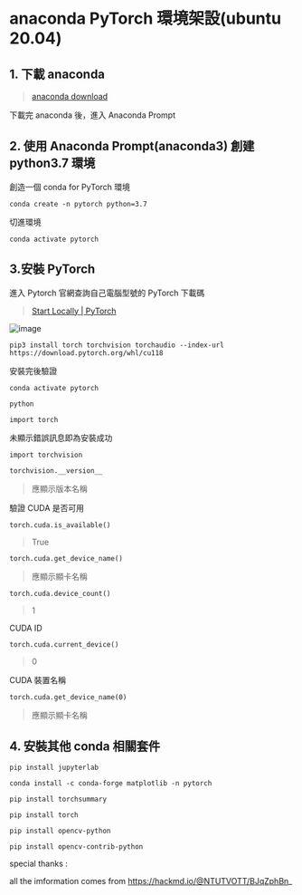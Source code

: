 # anaconda PyTorch 環境架設(ubuntu 20.04)

## 1. 下載 anaconda

> [anaconda download](https://www.anaconda.com/download#windows)

下載完 anaconda 後，進入 Anaconda Prompt

## 2. 使用 Anaconda Prompt(anaconda3) 創建 python3.7 環境

創造一個 conda for PyTorch 環境

    conda create -n pytorch python=3.7

切進環境

    conda activate pytorch

## 3.安裝 PyTorch

進入 Pytorch 官網查詢自己電腦型號的 PyTorch 下載碼

> [Start Locally | PyTorch](https://pytorch.org/get-started/locally/)

![image](https://github.com/imlone1y/PyTorch_DeepLearning/assets/136362929/56cf5b25-19ae-4bb5-b9e2-ea51c2296fa7)

    pip3 install torch torchvision torchaudio --index-url https://download.pytorch.org/whl/cu118

安裝完後驗證

    conda activate pytorch
    
    python
    
    import torch
    
未顯示錯誤訊息即為安裝成功

    import torchvision
    
    torchvision.__version__

> 應顯示版本名稱

驗證 CUDA 是否可用

    torch.cuda.is_available()

> True

    torch.cuda.get_device_name()

> 應顯示顯卡名稱

    torch.cuda.device_count()
    
> 1

CUDA ID

    torch.cuda.current_device()

> 0

CUDA 裝置名稱

    torch.cuda.get_device_name(0)

> 應顯示顯卡名稱

## 4. 安裝其他 conda 相關套件

    pip install jupyterlab
    
    conda install -c conda-forge matplotlib -n pytorch
    
    pip install torchsummary
    
    pip install torch
    
    pip install opencv-python
    
    pip install opencv-contrib-python

special thanks :

all the imformation comes from https://hackmd.io/@NTUTVOTT/BJqZphBn_
